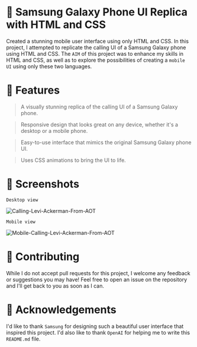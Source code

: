 # 📱 Samsung Galaxy Phone UI Replica with HTML and CSS
Created a stunning mobile user interface using only HTML and CSS. In this project, I attempted to replicate the calling UI of a Samsung Galaxy phone using HTML and CSS. The ` AIM ` of this project was to enhance my skills in HTML and CSS, as well as to explore the possibilities of creating a `mobile UI` using only these two languages.

# 🎨 Features
> A visually stunning replica of the calling UI of a Samsung Galaxy phone.

> Responsive design that looks great on any device, whether it's a desktop or a mobile phone.

> Easy-to-use interface that mimics the original Samsung Galaxy phone UI.

> Uses CSS animations to bring the UI to life.

# 📸 Screenshots
`Desktop view`

![Calling-Levi-Ackerman-From-AOT](https://user-images.githubusercontent.com/42217482/235324345-0fc83fe9-16ba-4bbe-bd64-ab02c441b59a.png)

`Mobile view`

![Mobile-Calling-Levi-Ackerman-From-AOT](https://user-images.githubusercontent.com/42217482/235324535-f2adcf4f-dcfd-476a-96ca-4632aa1a6d79.png)


# 🤝 Contributing
While I do not accept pull requests for this project, I welcome any feedback or suggestions you may have! Feel free to open an issue on the repository and I'll get back to you as soon as I can.

# 🙏 Acknowledgements
I'd like to thank `Samsung` for designing such a beautiful user interface that inspired this project. I'd also like to thank `OpenAI` for helping me to write this `README.md` file.
